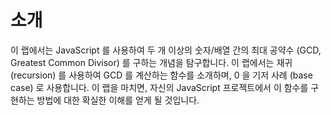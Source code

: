 # 소개

이 랩에서는 JavaScript 를 사용하여 두 개 이상의 숫자/배열 간의 최대 공약수 (GCD, Greatest Common Divisor) 를 구하는 개념을 탐구합니다. 이 랩에서는 재귀 (recursion) 를 사용하여 GCD 를 계산하는 함수를 소개하며, 0 을 기저 사례 (base case) 로 사용합니다. 이 랩을 마치면, 자신의 JavaScript 프로젝트에서 이 함수를 구현하는 방법에 대한 확실한 이해를 얻게 될 것입니다.

